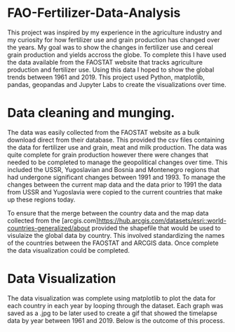# FAO-Fertilizer-Data-Analysis

This project was inspired by my experience in the agriculture industry and my curiosity for how fertilizer use and grain production has changed over the years.  My goal was to show the changes in fertilizer use and cereal grain production and yields accross the globe.  To complete this I have used the data available from the FAOSTAT website that tracks agriculture production and fertilizer use.  Using this data I hoped to show the global trends between 1961 and 2019.  This project used Python, matplotlib, pandas, geopandas and Jupyter Labs to create the visualizations over time.

# Data cleaning and munging.

The data was easily collected from the FAOSTAT website as a bulk download direct from their database.  This provided the csv files containing the data for fertilizer use and grain, meat and milk production.  The data was quite complete for grain production however there were changes that needed to be completed to manage the geopolitical changes over time.  This included the USSR, Yugoslavian and Bosnia and Montenegro regions that had undergone significant changes between 1991 and 1993.  To manage the changes between the current map data and the data prior to 1991 the data from USSR and Yugoslavia were copied to the current countries that make up these regions today.  

To ensure that the merge between the country data and the map data collected from the [arcgis.com]https://hub.arcgis.com/datasets/esri::world-countries-generalized/about provided the shapefile that would be used to visulaize the global data by country.  This involved standardizing the names of the countries between the FAOSTAT and ARCGIS data.  Once complete the data visualization could be completed.

# Data Visualization

The data visualization was complete using matplotlib to plot the data for each country in each year by looping through the dataset.  Each graph was saved as a .jpg to be later used to create a gif that showed the timelapse data by year between 1961 and 2019.  Below is the outcome of this process.


